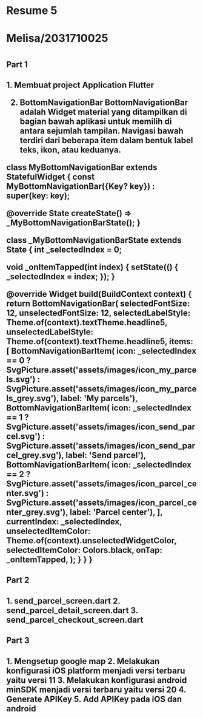 <h1>Resume 5<h1>
<h1>Melisa/2031710025<h1>

<h2>Part 1 <h2>
<p>1. Membuat project Application Flutter

   2. BottomNavigationBar
      BottomNavigationBar adalah Widget material yang ditampilkan di bagian bawah aplikasi untuk memilih di antara sejumlah tampilan. Navigasi bawah terdiri dari beberapa item dalam bentuk label teks, ikon, atau keduanya.
   
  class MyBottomNavigationBar extends StatefulWidget {
  const MyBottomNavigationBar({Key? key}) : super(key: key);

  @override
  State<MyBottomNavigationBar> createState() => _MyBottomNavigationBarState();
}

class _MyBottomNavigationBarState extends State<MyBottomNavigationBar> {
  int _selectedIndex = 0;

  void _onItemTapped(int index) {
    setState(() {
      _selectedIndex = index;
    });
  }

  @override
  Widget build(BuildContext context) {
    return BottomNavigationBar(
    selectedFontSize: 12,
    unselectedFontSize: 12,
    selectedLabelStyle: Theme.of(context).textTheme.headline5,
    unselectedLabelStyle: Theme.of(context).textTheme.headline5,
    items: <BottomNavigationBarItem>[
        BottomNavigationBarItem(
             icon: _selectedIndex == 0
                 ? SvgPicture.asset('assets/images/icon_my_parcels.svg')
                 : SvgPicture.asset('assets/images/icon_my_parcels_grey.svg'),
             label: 'My parcels'),
         BottomNavigationBarItem(
             icon: _selectedIndex == 1
                 ? SvgPicture.asset('assets/images/icon_send_parcel.svg')
                 : SvgPicture.asset('assets/images/icon_send_parcel_grey.svg'),
             label: 'Send parcel'),
         BottomNavigationBarItem(
             icon: _selectedIndex == 2
                 ? SvgPicture.asset('assets/images/icon_parcel_center.svg')
                 : SvgPicture.asset('assets/images/icon_parcel_center_grey.svg'),
             label: 'Parcel center'),
        ],
        currentIndex: _selectedIndex,
        unselectedItemColor: Theme.of(context).unselectedWidgetColor,
        selectedItemColor: Colors.black,
        onTap: _onItemTapped,
      );
    }
  } 
}
<p>

<h2>Part 2 <h2>
<p>1. send_parcel_screen.dart
   2. send_parcel_detail_screen.dart
   3. send_parcel_checkout_screen.dart<p>

<h2>Part 3 <h2>
<p>1. Mengsetup google map
   2. Melakukan konfigurasi iOS platform menjadi versi terbaru yaitu versi 11
   3. Melakukan konfigurasi android minSDK menjadi versi terbaru yaitu versi 20
   4. Generate APIKey
   5. Add APIKey pada iOS dan android<p>